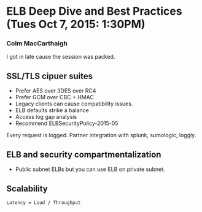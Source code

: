 # ELB Deep Dive and Best Practices (Tues Oct 7, 2015: 1:30PM)
### Colm MacCarthaigh

I got in late cause the session was packed. 

## SSL/TLS cipuer suites
* Prefer AES over 3DES over RC4
* Prefer GCM over CBC + HMAC
* Legacy clients can cause compatibility issues.  
* ELB defaults strike a balance
* Access log gap analysis
* Recommend ELBSecurityPolicy-2015-05

Every request is logged. Partner integration with splunk, sumologic, loggly. 
## ELB and security compartmentalization

* Public subnet ELBs but you can use ELB on private subnet. 

## Scalability 
```
Latency = Load / Throughput
```

